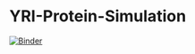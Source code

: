 # YRI-Protein-Simulation
[![Binder](https://mybinder.org/badge_logo.svg)](https://mybinder.org/v2/gh/IVinterbladh/YRI-Protein-Simulation.git/HEAD)
